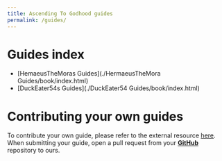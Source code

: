 ```yaml
---
title: Ascending To Godhood guides
permalink: /guides/
---
```


# Guides index
- [HemaeusTheMoras Guides](./HermaeusTheMora Guides/book/index.html)
- [DuckEater54s Guides](./DuckEater54 Guides/book/index.html)

# Contributing your own guides

To contribute your own guide, please refer to the external resource [here](https://github.com/rust-lang/mdBook). When submitting your guide, open a pull request from your [**GitHub**](https://github.com) repository to ours.
